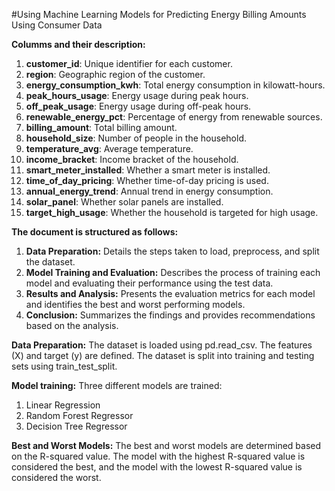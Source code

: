 #Using Machine Learning Models for Predicting Energy Billing Amounts Using Consumer Data

**Columms and their description:**

1. **customer_id**: Unique identifier for each customer.
2. **region**: Geographic region of the customer.
3. **energy_consumption_kwh**: Total energy consumption in kilowatt-hours.
4. **peak_hours_usage**: Energy usage during peak hours.
5. **off_peak_usage**: Energy usage during off-peak hours.
6. **renewable_energy_pct**: Percentage of energy from renewable sources.
7. **billing_amount**: Total billing amount.
8. **household_size**: Number of people in the household.
9. **temperature_avg**: Average temperature.
10. **income_bracket**: Income bracket of the household.
11. **smart_meter_installed**: Whether a smart meter is installed.
12. **time_of_day_pricing**: Whether time-of-day pricing is used.
13. **annual_energy_trend**: Annual trend in energy consumption.
14. **solar_panel**: Whether solar panels are installed.
15. **target_high_usage**: Whether the household is targeted for high usage.

**The document is structured as follows:**

1. **Data Preparation:** Details the steps taken to load, preprocess, and split the dataset.
2. **Model Training and Evaluation:** Describes the process of training each model and evaluating their performance using the test data.
3. **Results and Analysis:** Presents the evaluation metrics for each model and identifies the best and worst performing models.
4. **Conclusion:** Summarizes the findings and provides recommendations based on the analysis.


**Data Preparation:**
The dataset is loaded using pd.read_csv.
The features (X) and target (y) are defined.
The dataset is split into training and testing sets using train_test_split.

**Model training:**
Three different models are trained:
1. Linear Regression
2. Random Forest Regressor
3. Decision Tree Regressor

**Best and Worst Models:**
The best and worst models are determined based on the R-squared value. The model with the highest R-squared value is considered the best, and the model with the lowest R-squared value is considered the worst.
